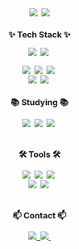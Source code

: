 <div align="center">
  <img src="https://github.com/user-attachments/assets/aca43078-7d15-41dc-bf7e-cb76507bd14d" />&nbsp
  <img src="https://readme-typing-svg.demolab.com?font=Fira+Code&weight=1000&pause=1000&color=B6D6F7&center=true&vCenter=true&width=435&lines=Learning+AI+and+Data+Science+on+FoodTech">
</div>

<!--내용 부분-->
<h3 align="center">✨ Tech Stack ✨</h3>
<div align="center">
  <img src="https://img.shields.io/badge/python-3670A0?style=for-the-badge&logo=python&logoColor=ffdd54" />&nbsp
  <img src="https://img.shields.io/badge/R-276DC3?style=for-the-badge&logo=R&logoColor=white" />&nbsp
</div>

<br>

<div align="center">
  <img src="https://img.shields.io/badge/NumPy-013243?style=for-the-badge&logo=NumPy&logoColor=white" />&nbsp
  <img src="https://img.shields.io/badge/Pandas-150458?style=for-the-badge&logo=Pandas&logoColor=white" />&nbsp
  <img src="https://img.shields.io/badge/PyTorch-EE4C2C?style=for-the-badge&logo=PyTorch&logoColor=white" />&nbsp;
</div>
<div align="center">
  <img src="https://img.shields.io/badge/Matplotlib-11557C?style=for-the-badge&logo=Matplotlib&logoColor=white" />&nbsp
  <img src="https://img.shields.io/badge/Seaborn-3776AB?style=for-the-badge&logo=Seaborn&logoColor=white" />&nbsp
</div>


<h3 align="center">📚 Studying 📚</h3>
<div align="center">
  <img src="https://img.shields.io/badge/typescript-007ACC.svg?style=for-the-badge&logo=typescript&logoColor=white" />&nbsp
  <img src="https://img.shields.io/badge/React%20Query-FF4154?style=for-the-badge&logo=react%20query&logoColor=white" />&nbsp
  <img src="https://img.shields.io/badge/Recoil-3578E5?style=for-the-badge&logo=recoil&logoColor=white" />&nbsp
</div>

<br>

<h3 align="center">🛠 Tools 🛠</h3>
<div align="center">
  <img src="https://img.shields.io/badge/git-F05033.svg?style=for-the-badge&logo=git&logoColor=white" />&nbsp
  <img src="https://img.shields.io/badge/github-181717.svg?style=for-the-badge&logo=github&logoColor=white" />&nbsp
  <img src="https://img.shields.io/badge/Notion-F3F3F3.svg?style=for-the-badge&logo=notion&logoColor=black" />&nbsp
</div>

<div align="center">
  <img src="https://img.shields.io/badge/Jupyter-F37626?style=for-the-badge&logo=Jupyter&logoColor=white" />&nbsp
  <img src="https://img.shields.io/badge/Visual_Studio_Code-007ACC?style=for-the-badge&logo=Visual%20Studio%20Code&logoColor=white" />&nbsp
</div>


<br>

<h3 align="center">📫 Contact 📫</h3>
<div align="center">
  <a href="https://velog.io/@cook_tech_uk">
    <img src="https://img.shields.io/badge/Velog-1EBC8F?style=for-the-badge&logo=velog&logoColor=white" />&nbsp
  </a>
  <a href="mailto:alex0802@naver.com">
    <img src="https://img.shields.io/badge/alex0802@naver.com-03C75A?style=for-the-badge&logo=Naver&logoColor=white" />&nbsp;
  </a>
</div>
